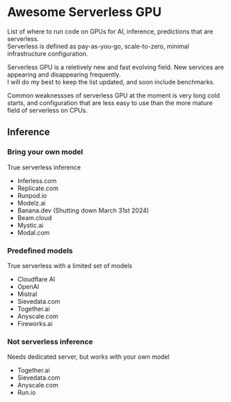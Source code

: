 # Awesome Serverless GPU

List of where to run code on GPUs for AI, inference, predictions that are serverless.  
Serverless is defined as pay-as-you-go, scale-to-zero, minimal infrastructure configuration.

Serverless GPU is a reletively new and fast evolving field. New services are appearing and disappearing frequently.  
I will do my best to keep the list updated, and soon include benchmarks.

Common weaknessses of serverless GPU at the moment is very long cold starts, and configuration that are less easy to use than the more mature field of serverless on CPUs.


## Inference

### Bring your own model
True serverless inference
- Inferless.com
- Replicate.com
- Runpod.io
- Modelz.ai
- Banana.dev (Shutting down March 31st 2024)
- Beam.cloud
- Mystic.ai
- Modal.com

### Predefined models
True serverless with a limited set of models
- Cloudflare AI
- OpenAI
- Mistral
- Sievedata.com
- Together.ai
- Anyscale.com
- Fireworks.ai

### Not serverless inference
Needs dedicated server, but works with your own model  
- Together.ai
- Sievedata.com
- Anyscale.com
- Run.io
